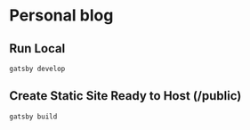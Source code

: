# Personal blog

## Run Local
```
gatsby develop
```

## Create Static Site Ready to Host (/public)
```
gatsby build
```
